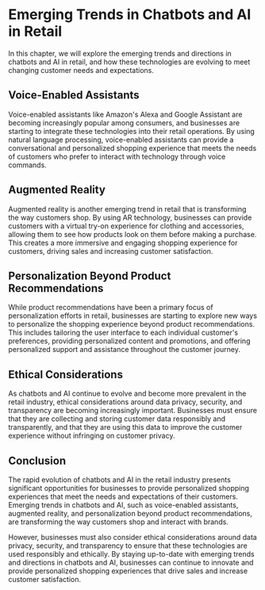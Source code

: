 Emerging Trends in Chatbots and AI in Retail
==================================================================================================================

In this chapter, we will explore the emerging trends and directions in chatbots and AI in retail, and how these technologies are evolving to meet changing customer needs and expectations.

Voice-Enabled Assistants
------------------------

Voice-enabled assistants like Amazon's Alexa and Google Assistant are becoming increasingly popular among consumers, and businesses are starting to integrate these technologies into their retail operations. By using natural language processing, voice-enabled assistants can provide a conversational and personalized shopping experience that meets the needs of customers who prefer to interact with technology through voice commands.

Augmented Reality
-----------------

Augmented reality is another emerging trend in retail that is transforming the way customers shop. By using AR technology, businesses can provide customers with a virtual try-on experience for clothing and accessories, allowing them to see how products look on them before making a purchase. This creates a more immersive and engaging shopping experience for customers, driving sales and increasing customer satisfaction.

Personalization Beyond Product Recommendations
----------------------------------------------

While product recommendations have been a primary focus of personalization efforts in retail, businesses are starting to explore new ways to personalize the shopping experience beyond product recommendations. This includes tailoring the user interface to each individual customer's preferences, providing personalized content and promotions, and offering personalized support and assistance throughout the customer journey.

Ethical Considerations
----------------------

As chatbots and AI continue to evolve and become more prevalent in the retail industry, ethical considerations around data privacy, security, and transparency are becoming increasingly important. Businesses must ensure that they are collecting and storing customer data responsibly and transparently, and that they are using this data to improve the customer experience without infringing on customer privacy.

Conclusion
----------

The rapid evolution of chatbots and AI in the retail industry presents significant opportunities for businesses to provide personalized shopping experiences that meet the needs and expectations of their customers. Emerging trends in chatbots and AI, such as voice-enabled assistants, augmented reality, and personalization beyond product recommendations, are transforming the way customers shop and interact with brands.

However, businesses must also consider ethical considerations around data privacy, security, and transparency to ensure that these technologies are used responsibly and ethically. By staying up-to-date with emerging trends and directions in chatbots and AI, businesses can continue to innovate and provide personalized shopping experiences that drive sales and increase customer satisfaction.
